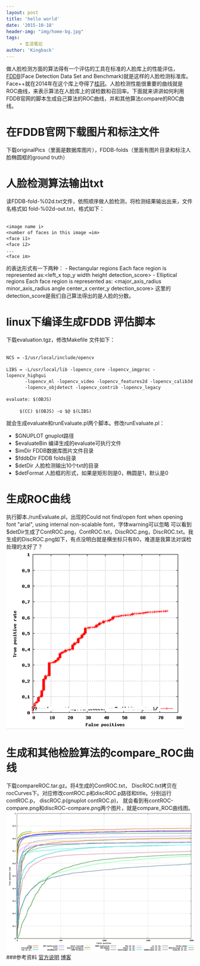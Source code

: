 ```yaml
---
layout: post
title: 'hello world'
date: '2015-10-18'
header-img: "img/home-bg.jpg"
tags:
     - 生活笔记
author: 'Kingback'
---
```


做人脸检测方面的算法得有一个评估的工具在标准的人脸库上的性能评估，[FDDB][FDDB](Face Detection Data Set and Benchmark)就是这样的人脸检测标准库。Face++就在2014年在这个库上夺得了[桂冠][Face++]。人脸检测性能很重要的曲线就是ROC曲线，来表示算法在人脸库上的误检数和召回率。下面就来讲讲如何利用FDDB官网的脚本生成自己算法的ROC曲线，并和其他算法compare的ROC曲线。


# 在FDDB官网下载图片和标注文件
下载originalPics（里面是数据库图片），FDDB-folds（里面有图片目录和标注人脸椭圆框的ground truth）

# 人脸检测算法输出txt
读FDDB-fold-%02d.txt文件，依照顺序做人脸检测，将检测结果输出出来，文件名格式如 fold-%02d-out.txt，格式如下：
```

<image name i>
<number of faces in this image =im>
<face i1>
<face i2>
...
<face im>

```
<face im>的表达形式有一下两种：
    - Rectangular regions
    Each face region is represented as:<left_x top_y width height detection_score>
    - Elliptical regions
    Each face region is represented as: <major_axis_radius minor_axis_radius angle center_x center_y detection_score>
这里的detection_score是我们自己算法得出的是人脸的分数。

# linux下编译生成FDDB 评估脚本
下载evaluation.tgz，修改Makefile 文件如下：
```

NCS = -I/usr/local/include/opencv

LIBS = -L/usr/local/lib -lopencv_core -lopencv_imgproc -lopencv_highgui
       -lopencv_ml -lopencv_video -lopencv_features2d -lopencv_calib3d
       -lopencv_objdetect -lopencv_contrib -lopencv_legacy

evaluate: $(OBJS)

     $(CC) $(OBJS) -o $@ $(LIBS)

```
就会生成evaluate和runEvaluate.pl两个脚本。修改runEvaluate.pl：
- $GNUPLOT gnuplot路径
- $evaluateBin 编译生成的evaluate可执行文件
- $imDir  FDDB数据库图片文件目录
- $fddbDir FDDB folds目录
- $detDir 人脸检测输出10个txt的目录
- $detFormat 人脸框的形式，如果是矩形则是0，椭圆是1，默认是0

# 生成ROC曲线
执行脚本./runEvaluate.pl，出现的Could not find/open font when opening font "arial", using internal non-scalable font，字体warning可以忽略
可以看到$detDir生成了ContROC.png，ContROC.txt，DiscROC.png，DiscROC.txt。我生成的DiscROC.png如下，有点没明白就是横坐标只有80，难道是我算法对误检处理的太好了？
![img](/img/DiscROC.png)
# 生成和其他检脸算法的compare_ROC曲线
下载compareROC.tar.gz。将4生成的ContROC.txt， DiscROC.txt拷贝在rocCurves下。对应修改contROC.p和discROC.p路径和title。分别运行contROC.p， discROC.p(gnuplot contROC.p)， 就会看到有contROC-compare.png和discROC-compare.png两个图片，就是compare_ROC曲线图。
![img](/img/discROC-compare.png)
###参考资料
[官方说明][官方说明]
[博客][博客]


[FDDB]: http://vis-www.cs.umass.edu/fddb/
[Face++]: http://www.faceplusplus.com.cn/fddb/
[官方说明]: http://vis-www.cs.umass.edu/fddb/fddb.pdf
[博客]: http://blog.csdn.net/phoenix_zhou/article/details/47399819